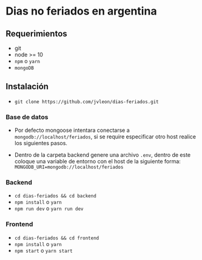 # Dias no feriados en argentina

## Requerimientos

- git
- node >= 10
- `npm` o `yarn`
- `mongoDB`

## Instalación

- `git clone https://github.com/jvleon/dias-feriados.git`

### Base de datos

- Por defecto mongoose intentara conectarse a `mongodb://localhost/feriados`, si se require especificar otro host realice los siguientes pasos.

-  Dentro de la carpeta backend genere una archivo `.env`, dentro de este coloque una variable de entorno con el host de la siguiente forma: `MONGODB_URI=mongodb://localhost/feriados`

### Backend

- `cd dias-feriados && cd backend`
- `npm install` o `yarn`
- `npm run dev` o `yarn run dev`

### Frontend

- `cd dias-feriados && cd frontend`
- `npm install` o `yarn`
- `npm start` o `yarn start`